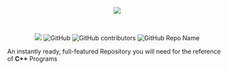 <p align="center">
    <img src="https://upload.wikimedia.org/wikipedia/commons/1/18/ISO_C%2B%2B_Logo.svg">
</p>
&nbsp;

<p align="center">
  <img src="https://img.shields.io/github/repo-size/atharv115/MAHSS-CPP?logo=GitHub&style=for-the-badge">
  <img alt="GitHub" src="https://img.shields.io/github/license/Atharv115/MAHSS-CPP?logo=GIthub&style=for-the-badge">
  <img alt="GitHub contributors" src="https://img.shields.io/github/contributors/Atharv115/MAHSS-CPP?color=green&label=Repo%20Contributers&logo=Github">
  <img alt="GitHub Repo Name" src="hhttps://img.shields.io/badge/Repo-MAHSS--CPP-orange&style=for-the-badge">
 </p> 

An instantly ready, full-featured Repository you will need for the reference of **C++** Programs
